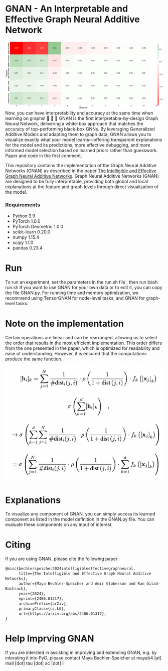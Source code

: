 # GNAN - An Interpretable and Effective Graph Neural Additive Network
![](fig.png)
Now, you can have interpretability and accuracy at the same time when learning on graphs! 🤩 🤩 🤩 
GNAN is the first interpretable-by-design Graph Neural Network, delivering a white-box approach that matches the accuracy of top-performing black-box GNNs. By leveraging Generalized Additive Models and adapting them to graph data, GNAN allows you to visualize exactly what your model learns—offering transparent explanations for the model and its predictions, more effective debugging, and more informed model selection based on learned priors rather than guesswork. Paper and code in the first comment.

This repository contains the implementation of the Graph Neural Additive Networks (GNAN) as described in the paper [The Intelligible and Effective Graph Neural Additive Networks](https://arxiv.org/pdf/2406.01317).
Graph Neural Additive Networks (GNAN) are designed to be fully interpretable, providing both global and local explanations at the feature and graph levels through direct visualization of the model.


### Requirements
* Python 3.9
* PyTorch 1.0.0
* PyTorch Geometric 1.0.0
* scikit-learn 0.20.0
* numpy 1.15.4
* scipy 1.1.0
* pandas 0.23.4

# Run
To run an experiment, set the parameters in the run.sh file , then run bash run.sh
If you want to use GNAN for your own data or to edit it, you can copy the file GNAN.py. 
For running time and memory optimization, we recommend using TensorGNAN for node-level tasks, and GNAN for graph-level tasks.

# Note on the implementation
Certain operations are linear and can be rearranged, allowing us to select the order that results in the most efficient implementation. This order differs from the one presented in the paper, which is optimized for readability and ease of understanding. However, it is ensured that the computations produce the same function.

![](implementation.png)

# Explanations
To visualize any component of GNAN, you can simply access its learned component as listed in the model definition in the GNAN.py file. You can evaluate these components on any input of interest.


# Citing
If you are using GNAN, please cite the following paper:
```
@misc{bechlerspeicher2024intelligibleeffectivegraphneural,
      title={The Intelligible and Effective Graph Neural Additive Networks}, 
      author={Maya Bechler-Speicher and Amir Globerson and Ran Gilad-Bachrach},
      year={2024},
      eprint={2406.01317},
      archivePrefix={arXiv},
      primaryClass={cs.LG},
      url={https://arxiv.org/abs/2406.01317}, 
}
```

# Help Imprving GNAN
If you are intersted in assisting in improving and extending GNAN, e.g. by interating it into PyG, please contact Maya Bechler-Speicher at mayab4 [at] mail [dot] tau  [dot] ac  [dot] il


